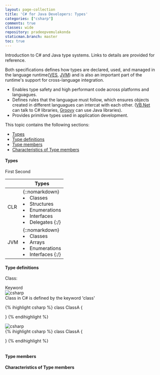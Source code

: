 ```yaml
---
layout: page-collection
title: 'C# for Java Developers: Types'
categories: ["csharp"]
comments: true
classes: wide
repository: pradeepvemulakonda
staticman.branch: master
toc: true
---
```


Introduction to C# and Java type systems. Links to details are provided for reference.

Both specifications defines how types are declared, used, and managed in the language runtime([VES](https://en.wikipedia.org/wiki/Virtual_Execution_System), [JVM](https://en.wikipedia.org/wiki/Java_virtual_machine)) and is also an important part of the runtime's support for cross-language integration.

* Enables type safety and high performant code across platforms and languagues.
* Defines rules that the languague must follow, which ensures objects created in different languagues can intercat with each other.
  ([VB.Net](https://en.wikipedia.org/wiki/Visual_Basic_.NET) can talk to C# libraries, [Groovy](https://en.wikipedia.org/wiki/Apache_Groovy) can use Java libraries).
* Provides primitive types used in application development.

This topic contains the following sections:

* [Types](#headTypes)
* [Type definitions](#headDef)
* [Type members](#headMem)
* [Characteristics of Type members](#headChar)

#### <a name="headTypes"></a> Types

<compare-lang>
    <compare-tag>First</compare-tage>
    <compare-tag>Second</compare-tage>
</compare-lang>

|     | Types                                                                                                       |
| --- | ----------------------------------------------------------------------------------------------------------- |
| CLR | {::nomarkdown}<li>Classes</li><li>Structures</li><li>Enumerations</li><li>Interfaces</li><li>Delegates {:/} |
| JVM | {::nomarkdown}<li>Classes</li><li>Arrays</li><li>Enumerations</li><li>Interfaces {:/}                       |

#### <a name="headDef"></a> Type definitions

Class:

<div class="ctable">
    <div class="column head">
        <div>Keyword</div>
    </div>
    <div class="column content">
        <div class="content-wrapper">
            <div>
                <div class="lang"><img alt="csharp" src="/assets/images/cs.svg"></div>
                <div class="desc">
                Class in C# is defined by the keyword 'class'
                    <div class="high-background">
                   
{% ihighlight csharp %} 
class ClassA {

}
{% endihighlight %}
                    </div> 
                </div>
            </div>
            <div>
                <div class="lang"><img alt="csharp" src="/assets/images/java.svg"></div>
                <div class="desc">
                    <div class="high-background">
{% ihighlight csharp %} 
class ClassA {
    
}
{% endihighlight %}
                    </div> 
                </div>
            </div>
        </div>
    </div>
</div>

#### <a name="headMem"></a> Type members

#### <a name="headChar"></a> Characteristics of Type members